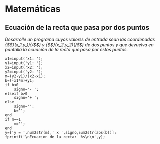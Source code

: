 ﻿# Matemáticas

## Ecuación de la recta que pasa por dos puntos

*Desarrolle un programa cuyos valores de entrada sean las coordenadas
{$$}(x_1,y_1){/$$} y {$$}(x_2,y_2){/$$} de dos puntos y que devuelva en pantalla la
ecuación de la recta que pasa por estos puntos.*


    x1=input('x1: ');
    y1=input('y1: ');
    x2=input('x2: ');
    y2=input('y2: ');
    m=(y2-y1)/(x2-x1);
    b=(-x1*m)+y1;
    if b<0
        signo='- ';
    elseif b>0 
        signo='+ ';
    else
        signo='';
        b='';
    end 
    if m==1
        m='';
    end
    y=['y = ',num2str(m),' x ',signo,num2str(abs(b))];
    fprintf('\nEcuacion de la recta:  %s\n\n',y);
